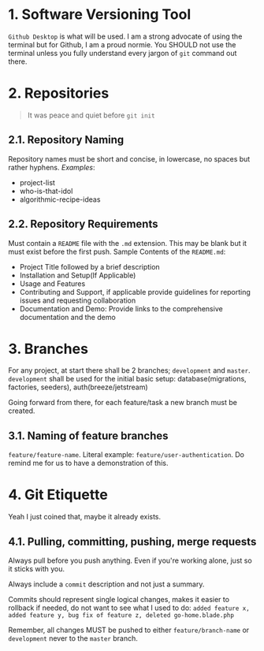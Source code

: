 # 1. Software Versioning Tool
`Github Desktop` is what will be used. I am a strong advocate of using the terminal but for Github, I am a proud normie. You SHOULD not use the terminal unless you fully understand every jargon of `git` command out there.

# 2. Repositories
>It was peace and quiet before `git init`

## 2.1. Repository Naming
Repository names must be short and concise, in lowercase, no spaces but rather hyphens.
*Examples*:
- project-list
- who-is-that-idol
- algorithmic-recipe-ideas

## 2.2. Repository Requirements
Must contain a `README` file with the `.md` extension. This may be blank but it must exist before the first push. Sample Contents of the `README.md`:
- Project Title followed by a brief description
- Installation and Setup(If Applicable)
- Usage and Features
- Contributing and Support, if applicable provide guidelines for reporting issues and requesting collaboration
- Documentation and Demo: Provide links to the comprehensive documentation and the demo

# 3. Branches
For any project, at start there shall be 2 branches; `development` and `master`. `development` shall be used for the initial basic setup: database(migrations, factories, seeders), auth(breeze/jetstream)

Going forward from there, for each feature/task a new branch must be created. 

## 3.1. Naming of feature branches
`feature/feature-name`. Literal example: `feature/user-authentication`. Do remind me for us to have a demonstration of this.

# 4. Git Etiquette
Yeah I just coined that, maybe it already exists.

## 4.1. Pulling, committing, pushing, merge requests
Always pull before you push anything. Even if you're working alone, just so it sticks with you.

Always include a `commit` description and not just a summary.

Commits should represent single logical changes, makes it easier to rollback if needed, do not want to see what I used to do:
`added feature x, added feature y, bug fix of feature z, deleted go-home.blade.php`

Remember, all changes MUST be pushed to either `feature/branch-name` or `development` never to the `master` branch.
